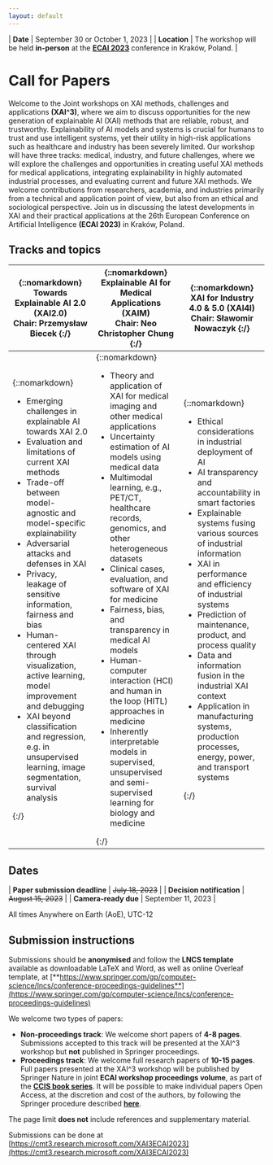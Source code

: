```yaml
---
layout: default
---
```


| **Date** | September 30 or October 1, 2023 |
| **Location** | The workshop will be held **in-person** at the [**ECAI 2023**](https://ecai2023.eu) conference in Kraków, Poland. |


# Call for Papers

Welcome to the Joint workshops on XAI methods, challenges and applications **(XAI^3)**, where we aim to discuss opportunities for the new generation of explainable AI (XAI) methods that are reliable, robust, and trustworthy. Explainability of AI models and systems is crucial for humans to trust and use intelligent systems, yet their utility in high-risk applications such as healthcare and industry has been severely limited. Our workshop will have three tracks: medical, industry, and future challenges, where we will explore the challenges and opportunities in creating useful XAI methods for medical applications, integrating explainability in highly automated industrial processes, and evaluating current and future XAI methods. We welcome contributions from researchers, academia, and industries primarily from a technical and application point of view, but also from an ethical and sociological perspective. Join us in discussing the latest developments in XAI and their practical applications at the 26th European Conference on Artificial Intelligence **(ECAI 2023)** in Kraków, Poland.


## Tracks and topics

|{::nomarkdown} Towards Explainable AI 2.0 (XAI2.0)<br><text class="chair">Chair: Przemysław Biecek</text> {:/}|{::nomarkdown} Explainable AI for Medical Applications (XAIM)<br><text class="chair">Chair: Neo Christopher Chung</text> {:/}|{::nomarkdown} XAI for Industry 4.0 & 5.0 (XAI4I)<br><text class="chair">Chair: Sławomir Nowaczyk</text> {:/}|
| --- | --- | --- |
|{::nomarkdown}<ul><li>Emerging challenges in explainable AI towards XAI 2.0</li><li>Evaluation and limitations of current XAI methods</li><li>Trade-off between model-agnostic and model-specific explainability</li><li>Adversarial attacks and defenses in XAI</li><li>Privacy, leakage of sensitive information, fairness and bias</li><li>Human-centered XAI through visualization, active learning, model improvement and debugging</li><li>XAI beyond classification and regression, e.g. in unsupervised learning, image segmentation, survival analysis</li></ul>{:/}|{::nomarkdown}<ul><li>Theory and application of XAI for medical imaging and other medical applications</li><li>Uncertainty estimation of AI models using medical data</li><li>Multimodal learning, e.g., PET/CT, healthcare records, genomics, and other heterogeneous datasets</li><li>Clinical cases, evaluation, and software of XAI for medicine</li><li>Fairness, bias, and transparency in medical AI models</li><li>Human-computer interaction (HCI) and human in the loop (HITL) approaches in medicine</li><li>Inherently interpretable models in supervised, unsupervised and semi-supervised learning for biology and medicine</li></ul>{:/}|{::nomarkdown}<ul><li>Ethical considerations in industrial deployment of AI</li><li>AI transparency and accountability in smart factories</li><li>Explainable systems fusing various sources of industrial information</li><li>XAI in performance and efficiency of industrial systems</li><li>Prediction of maintenance, product, and process quality</li><li>Data and information fusion in the industrial XAI context</li><li> Application in manufacturing systems, production processes, energy, power, and transport systems</li></ul>{:/}|


## Dates

| **Paper submission deadline** | <s>July 18, 2023</s> |
| **Decision notification** | <s>August 15, 2023</s> |
| **Camera-ready due** | September 11, 2023 |

All times Anywhere on Earth (AoE), UTC-12


## Submission instructions

Submissions should be **anonymised** and follow the **LNCS template** available as downloadable LaTeX and Word, as well as online Overleaf template, at [**https://www.springer.com/gp/computer-science/lncs/conference-proceedings-guidelines**](https://www.springer.com/gp/computer-science/lncs/conference-proceedings-guidelines)

We welcome two types of papers:
* **Non-proceedings track**:  We welcome short papers of **4-8 pages**. Submissions accepted to this track will be presented at the XAI^3 workshop but **not** published in Springer proceedings.
* **Proceedings track**: We welcome full research papers of **10-15 pages**. Full papers presented at the XAI^3 workshop will be published by Springer Nature in joint **ECAI workshop proceedings volume**, as part of the [**CCIS book series**](https://www.springer.com/series/7899). It will be possible to make individual papers Open Access, at the discretion and cost of the authors, by following the Springer procedure described [**here**](https://www.springer.com/gp/computer-science/lncs/open-access-publishing-in-computer-proceedings).

The page limit **does not** include references and supplementary material.

Submissions can be done at [https://cmt3.research.microsoft.com/XAI3ECAI2023](https://cmt3.research.microsoft.com/XAI3ECAI2023)

<!-- <text class="highlight"><b>2023-06-16</b>: We changed the paper template from ECAI to Springer LNCS.</text>  -->
